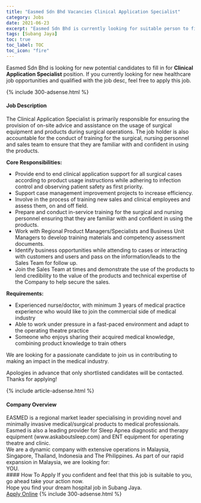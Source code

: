 ```yaml
---
title: "Easmed Sdn Bhd Vacancies Clinical Application Specialist" 
category: Jobs 
date: 2021-06-23 
excerpt: "Easmed Sdn Bhd is currently looking for suitable person to fill in the Clinical Application Specialist which positioned at Subang Jaya" 
tags: [Subang Jaya] 
toc: true 
toc_label: TOC 
toc_icon: "fire" 
--- 
```


<p>Easmed Sdn Bhd is looking for new potential candidates to fill in for <b>Clinical Application Specialist</b> position. If you currently looking for new healthcare job opportunities and qualified with the job desc, feel free to apply this job.
</p>{% include 300-adsense.html %} 
<div><div><h4>Job Description</h4></div><div><div><span><div><p>The Clinical Application Specialist is primarily responsible for ensuring the provision of on-site advice and assistance on the usage of surgical equipment and products during surgical operations. The job holder is also accountable for the conduct of training for the surgical, nursing personnel and sales team to ensure that they are familiar with and confident in using the products.</p><p><strong>Core Responsibilities:</strong></p><ul><li>Provide end to end clinical application support for all surgical cases according to product usage instructions while adhering to infection control and observing patient safety as first priority.&#160;</li><li>Support case management improvement projects to increase efficiency.</li><li>Involve in the process of training new sales and clinical employees and assess them, on and off field.&#160;&#160;&#160;</li><li>Prepare and conduct in-service training for the surgical and nursing personnel ensuring that they are familiar with and confident in using the products.</li><li>Work with Regional Product Managers/Specialists and Business Unit Managers to develop training materials and competency assessment documents.</li><li>Identify business opportunities while attending to cases or interacting with customers and users and pass on the information/leads to the Sales Team for follow up.</li><li>Join the Sales Team at times and demonstrate the use of the products to lend credibility to the value of the products and technical expertise of the Company to help secure the sales.</li></ul><p><strong>Requirements:</strong>&#160;</p><ul><li>Experienced nurse/doctor, with minimum 3 years of medical practice experience who would like to join the commercial side of medical industry</li><li>Able to work under pressure in a fast-paced environment and adapt to the operating theatre practice</li><li>Someone who enjoys sharing their acquired medical knowledge, combining product knowledge to train others</li></ul><p>We are looking for a passionate candidate to join us in contributing to making an impact in the medical industry.</p><p>Apologies in advance that only shortlisted candidates will be contacted. Thanks for applying!</p></div></span></div></div></div> 
{% include article-adsense.html %} 
<div><div><h4>Company Overview</h4></div><div><div><span><div><div>
<div>EASMED is a regional market leader specialising in providing novel and minimally invasive medical/surgical products to medical professionals. Easmed is also a leading provider for Sleep Apnea diagnostic and therapy equipment (www.askaboutsleep.com) and ENT equipment for operating theatre and clinic.&#160;</div>
<div>We are a dynamic company with extensive operations in Malaysia, Singapore, Thailand, Indonesia and The Philippines.&#160;As part of our rapid expansion in Malaysia, we are looking for:</div>
</div>
<div>YOU.</div></div></span></div></div></div> 
#### How To Apply 
If you confident and feel that this job is suitable to you, go ahead take your action now. <br/> 
Hope you find your dream hospital job in Subang Jaya. <br/> 
<a href="https://www.jobstreet.com.my/en/job/clinical-application-specialist-4595752?jobId=jobstreet-my-job-4595752" class="btn btn--warning" target="_blank" rel="nofollow noopenner">Apply Online</a> 
{% include 300-adsense.html %} 
